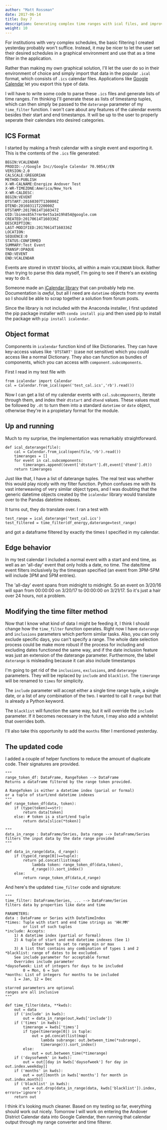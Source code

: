 ```yaml
---
author: "Matt Rossman"
date: 2017-06-14
title: Day 7
description: Generating complex time ranges with ical files, and improvements to time filtering
weight: 10
---
```


For institutions with very complex schedules, the basic filtering I created yesterday probably won't suffice. Instead, it may be nicer to let the user set their desired schedules in a graphical environment and use that as a time filter in the application.

Rather than making my own graphical solution, I'll let the user do so in their environment of choice and simply import that data in the popular `.ical` format, which consists of `.ics` calendar files. Applications like [Google Calendar](https://calendar.google.com) let you export this type of data.

I will have to write some code to parse these `.ics` files and generate lists of time ranges. I'm thinking I'll generate these as lists of timestamp tuples, which can then simply be passed to the `daterange` parameter of my `time_filter` function. I won't care about any features of the calendar events besides their start and end timestamps. It will be up to the user to properly seperate their calendars into desired categories.

## ICS Format
I started by making a fresh calendar with a single event and exporting it. This is the contents of the `.ics` file generated:

	BEGIN:VCALENDAR
	PRODID:-//Google Inc//Google Calendar 70.9054//EN
	VERSION:2.0
	CALSCALE:GREGORIAN
	METHOD:PUBLISH
	X-WR-CALNAME:Energize Andover Test
	X-WR-TIMEZONE:America/New_York
	X-WR-CALDESC:
	BEGIN:VEVENT
	DTSTART:20160307T130000Z
	DTEND:20160311T220000Z
	DTSTAMP:20170614T160347Z
	UID:lbinms85k7rmr6et5a1m19h854@google.com
	CREATED:20170614T160336Z
	DESCRIPTION:
	LAST-MODIFIED:20170614T160336Z
	LOCATION:
	SEQUENCE:0
	STATUS:CONFIRMED
	SUMMARY:Test Event
	TRANSP:OPAQUE
	END:VEVENT
	END:VCALENDAR

Events are stored in `VEVENT` blocks, all within a main `VCALENDAR` block. Rather than trying to parse this data myself, I'm going to see if there's an existing way to do it.

Someone made an [iCalendar library](http://icalendar.readthedocs.io/en/latest/) that can probably help me. Documentation is *awful*, but all I need are `datetime` objects from my events so I should be able to scrap together a solution from forum posts.

Since the library is not included with the Anaconda installer, I first updated the pip package installer with `conda install pip` and then used pip to install the package with `pip install icalendar`. 

## Object format
Components in `icalendar` function kind of like Dictionaries. They can have key-access values like `'DTSTART'` (case not sensitive) which you could access like a normal Dictionary. They also can function as bundles of components, which you can access with `component.subcomponents`.

First I read in my test file with

	from icalendar import Calendar
	cal = Calendar.from_ical(open('test_cal.ics','rb').read())

Now I can get a list of my calendar events with `cal.subcomponents`, iterate through them, and index their `dtstart` and `dtend` values. These values must be followed by `.dt` to turn them into a standard `datetime` or `date` object, otherwise they're in a propietary format for the module.

## Up and running
Much to my surprise, the implementation was remarkably straightforward.

	def ical_daterange(file):
		cal = Calendar.from_ical(open(file,'rb').read())
		timeranges = []
		for event in cal.subcomponents:
			timeranges.append((event['dtstart'].dt,event['dtend'].dt))
		return timeranges

Just like that, I have a list of daterange tuples. The real test was whether this would play nicely with my filter function. Python confuses me with its vast interweaving of very similar object types, and I was doubting that the generic datetime objects created by the `icalendar` library would translate over to the Pandas datetime indexes.

It turns out, they do translate over. I ran a test with

	test_range = ical_daterange('test_cal.ics')
	test_filtered = time_filter(df_energy,daterange=test_range)

and got a dataframe filtered by exactly the times I specified in my calendar.

## Edge behavior
In my test calendar I included a normal event with a start and end time, as well as an 'all-day' event that only holds a date, no time. The date/time event filters inclusively by the timespan specified (an event from 3PM-5PM will include 3PM and 5PM entries).

The 'all-day' event spans from midnight to midnight. So an event on 3/20/16 will span from 00:00:00 on 3/20/17 to 00:00:00 on 3/21/17. So it's just a hair over 24 hours, not a problem.

## Modifying the time filter method
Now that I know what kind of data I might be feeding it, I think I should change how the `time_filter` function operates. Right now I have `daterange` and `inclusions` parameters which perform similar tasks. Also, you can only exclude specific days, you can't specify a range. The whole date selection process could be make more robust if the process for including and excluding dates functioned the same way, and if the date inclusion feature was just an extension of the daterange parameter. Furthermore, the label `daterange` is misleading because it can also include timestamps

I'm going to get rid of the `inclusions`, `exclusions`, and `daterange` parameters. They will be replaced by `include` and `blacklist`. The `timerange` will be renamed to `times` for simplicity.

The `include` parameter will accept either a single time range tuple, a single date, or a list of any combination of the two. I wanted to call it `range` but that is already a Python keyword.

The `blacklist` will function the same way, but it will override the `include` parameter. If it becomes necessary in the future, I may also add a whitelist that overrides both.

I'll also take this opportunity to add the `months` filter I mentioned yesterday.

## The updated code

I added a couple of helper functions to reduce the amount of duplicate code. Their signatures are provided.

	"""
	range_token_df: DataFrame, RangeToken --> DataFrame
	Returns a dataframe filtered by the range token provided.

	A RangeToken is either a datetime index (parial or formal)
	or a tuple of start/end datetime indexes
	"""
	def range_token_df(data, token):
	    if (type(token)==str):
			return data[token]
	    else: # token is a start/end tuple
			return data[slice(*token)]

	"""
	data_in_range : DataFrame/Series, Data range --> DataFrame/Series
	filters the input data by the date range provided
	"""

	def data_in_range(data, d_range):
	    if (type(d_range[0])==tuple):
			return pd.concat(list(map(
				lambda token: range_token_df(data,token),
				d_range))).sort_index()
	    else:
			return range_token_df(data,d_range)

And here's the updated `time_filter` code and signature:

	"""
	time_filter: DataFrame/Series, ... --> DataFrame/Series
	filters data by properties like date and time

	PARAMETERS:
	data : DataFrame or Series with DateTimeIndex
	*times: Tuple with start and end time strings as 'HH:MM'
			or list of such tuples
	*include: Accepts:
	    1) A datetime index (partial or formal)
	    2) A tuple of start and end datetime indexes (See 1)
				Enter None to set to range min or max
	    3) A list that contains any combination of types 1 and 2
	*blacklist: range of dates to be excluded.
	    See include parameter for acceptable format
	    Overrides include parameter
	*daysofweek: List of integers for days to be included
			0 = Mon, 6 = Sun
	*months: List of integers for months to be included
	    1 = Jan, 12 = Dec

	starred parameters are optional
	ranges are all inclusive
	"""

	def time_filter(data, **kwds):
	    out = data
	    if ('include' in kwds):
			out = data_in_range(out,kwds['include'])
	    if ('times' in kwds):
			timerange = kwds['times']
			if type(timerange[0]) is tuple:
			    out = pd.concat(list(map(
				    lambda subrange: out.between_time(*subrange),
				    timerange))).sort_index()
			else:
			    out = out.between_time(*timerange)
	    if ('daysofweek' in kwds):
			out = out[[day in kwds['daysofweek'] for day in out.index.weekday]]
	    if ('months' in kwds):
			out = out[[month in kwds['months'] for month in out.index.month]]
	    if ('blacklist' in kwds):
			out = out.drop(data_in_range(data, kwds['blacklist']).index, errors='ignore')
	    return out

I think it's looking much cleaner. Based on my testing so far, everything should work out nicely. Tomorrow I will work on entering the Andover District Calendar data into Google Calendar, then running that calendar output through my range converter and time filterer.

